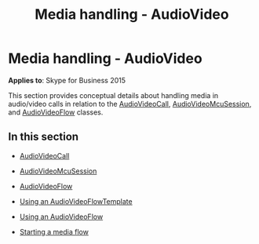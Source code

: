 ﻿---
title: Media handling - AudioVideo
TOCTitle: Media handling - AudioVideo
ms:assetid: 4e4784d8-908d-4371-9bbd-355b6279ac16
ms:mtpsurl: https://msdn.microsoft.com/en-us/library/Dn466027(v=office.16)
ms:contentKeyID: 65239965
ms.date: 07/27/2015
mtps_version: v=office.16
---

# Media handling - AudioVideo


**Applies to**: Skype for Business 2015

This section provides conceptual details about handling media in audio/video calls in relation to the [AudioVideoCall](https://msdn.microsoft.com/en-us/library/hh383901\(v=office.16\)), [AudioVideoMcuSession](https://msdn.microsoft.com/en-us/library/hh385298\(v=office.16\)), and [AudioVideoFlow](https://msdn.microsoft.com/en-us/library/hh383533\(v=office.16\)) classes.

## In this section

  - [AudioVideoCall](audiovideocall.md)

  - [AudioVideoMcuSession](audiovideomcusession.md)

  - [AudioVideoFlow](audiovideoflow.md)

  - [Using an AudioVideoFlowTemplate](using-an-audiovideoflowtemplate.md)

  - [Using an AudioVideoFlow](using-an-audiovideoflow.md)

  - [Starting a media flow](starting-a-media-flow.md)

